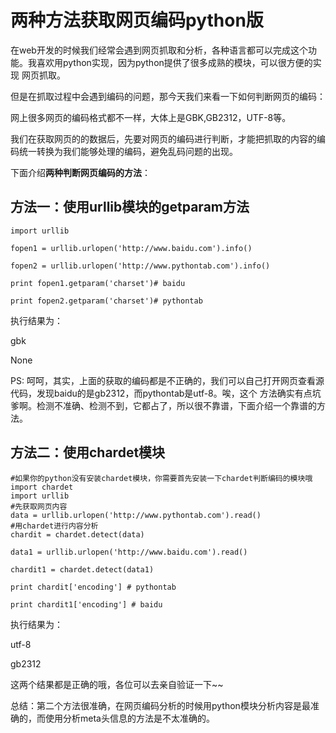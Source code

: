 # 两种方法获取网页编码python版

在web开发的时候我们经常会遇到网页抓取和分析，各种语言都可以完成这个功能。我喜欢用python实现，因为python提供了很多成熟的模块，可以很方便的实现
网页抓取。

但是在抓取过程中会遇到编码的问题，那今天我们来看一下如何判断网页的编码：

网上很多网页的编码格式都不一样，大体上是GBK,GB2312，UTF-8等。

我们在获取网页的的数据后，先要对网页的编码进行判断，才能把抓取的内容的编码统一转换为我们能够处理的编码，避免乱码问题的出现。

  

下面介绍**两种判断网页编码的方法**：

## 方法一：使用urllib模块的getparam方法

    
    
    import urllib
     
    fopen1 = urllib.urlopen('http://www.baidu.com').info()
     
    fopen2 = urllib.urlopen('http://www.pythontab.com').info()
     
    print fopen1.getparam('charset')# baidu
     
    print fopen2.getparam('charset')# pythontab

  

执行结果为：

gbk

None

  

PS: 呵呵，其实，上面的获取的编码都是不正确的，我们可以自己打开网页查看源代码，发现baidu的是gb2312，而pythontab是utf-8。唉，这个
方法确实有点坑爹啊。检测不准确、检测不到，它都占了，所以很不靠谱，下面介绍一个靠谱的方法。

  

## 方法二：使用chardet模块

    
    
    #如果你的python没有安装chardet模块，你需要首先安装一下chardet判断编码的模块哦
    import chardet 
    import urllib
    #先获取网页内容
    data = urllib.urlopen('http://www.pythontab.com').read()
    #用chardet进行内容分析
    chardit = chardet.detect(data)
     
    data1 = urllib.urlopen('http://www.baidu.com').read()
     
    chardit1 = chardet.detect(data1)
     
    print chardit['encoding'] # pythontab
     
    print chardit1['encoding'] # baidu

  

执行结果为：

utf-8

gb2312

  

这两个结果都是正确的哦，各位可以去亲自验证一下~~

  

总结：第二个方法很准确，在网页编码分析的时候用python模块分析内容是最准确的，而使用分析meta头信息的方法是不太准确的。

  

